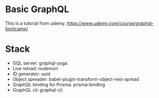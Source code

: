 # Basic GraphQL

This is a tutorial from udemy.
https://www.udemy.com/course/graphql-bootcamp/

# Stack

- GQL server: graphql-yoga
- Live reload: nodemon
- ID generator: uuid
- Object spreader: babel-plugin-transform-object-rest-spread
- GraphQL binding for Prisma: prisma-binding
- GraphQL cli: graphql-cli
